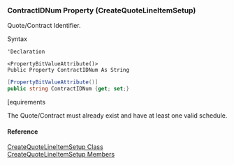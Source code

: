 ﻿### ContractIDNum Property (CreateQuoteLineItemSetup)

Quote/Contract Identifier.

Syntax

```vbnet
'Declaration

<PropertyBitValueAttribute()>
Public Property ContractIDNum As String
```

```csharp
[PropertyBitValueAttribute()]
public string ContractIDNum {get; set;}
```

[equirements

The Quote/Contract must already exist and have at least one valid schedule.

#### Reference

[CreateQuoteLineItemSetup Class](FChoice.Toolkits.Clarify~FChoice.Toolkits.Clarify.Sales.CreateQuoteLineItemSetup.md)  
[CreateQuoteLineItemSetup Members](FChoice.Toolkits.Clarify~FChoice.Toolkits.Clarify.Sales.CreateQuoteLineItemSetup_members.md)